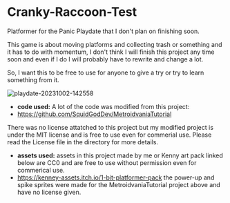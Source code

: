 # Cranky-Raccoon-Test
Platformer for the Panic Playdate that I don't plan on finishing soon.

This game is about moving platforms and collecting trash or something and it has to do with momentum, I don't think I will finish this project any time soon and even if I do I will probably have to rewrite and change a lot.

So, I want this to be free to use for anyone to give a try or try to learn something from it.

![playdate-20231002-142558](https://github.com/Raccoon-Formality/Cranky-Raccoon-Test/assets/120414230/7a2a8a0c-baac-4ba2-a2a6-f6ba3aa170b1)

- **code used:**
A lot of the code was modified from this project:
- https://github.com/SquidGodDev/MetroidvaniaTutorial

There was no license attatched to this project but my modified project is under the MIT license and is free to use even for commerial use.
Please read the License file in the directory for more details.

- **assets used:**
assets in this project made by me or Kenny art pack linked below are CC0 and are free to use without permission even for commerical use.
- https://kenney-assets.itch.io/1-bit-platformer-pack
the power-up and spike sprites were made for the MetroidvaniaTutorial project above and have no license given.

